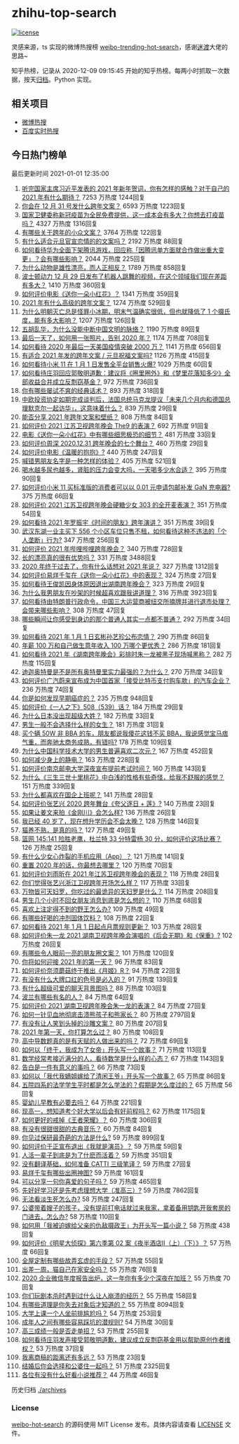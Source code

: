 # zhihu-top-search

[![license](https://img.shields.io/github/license/Arrackisarookie/zhihu-top-search)](https://github.com/Arrackisarookie/zhihu-top-search/blob/master/LICENSE)

灵感来源，ts 实现的微博热搜榜 [weibo-trending-hot-search](https://github.com/justjavac/weibo-trending-hot-search)，感谢[迷渡](https://github.com/justjavac)大佬的思路~

知乎热榜，记录从 2020-12-09 09:15:45 开始的知乎热榜。每两小时抓取一次数据，按天[归档](./archives)。Python 实现。

## 相关项目
+ [微博热搜](https://github.com/Arrackisarookie/weibo-hot-search)
+ [百度实时热搜](https://github.com/Arrackisarookie/baidu-hot-search)

## 今日热门榜单

<!-- Rank Begin -->

最后更新时间 2021-01-01 12:35:00

1. [听完国家主席习近平发表的 2021 年新年贺词，你有怎样的感触？对于自己的 2021 年有什么期待？](https://www.zhihu.com/question/437329650) 7253 万热度 1244回复
1. [你会在 12 月 31 号发什么跨年文案？](https://www.zhihu.com/question/432834160) 6593 万热度 1223回复
1. [国家卫健委称新冠疫苗为全民免费提供，这一成本会有多大？你想去打疫苗吗？](https://www.zhihu.com/question/437287151) 4327 万热度 1316回复
1. [有哪些关于跨年的小众文案？](https://www.zhihu.com/question/436676337) 3764 万热度 122回复
1. [有什么适合元旦官宣恋情的的文案吗？](https://www.zhihu.com/question/436960207) 2192 万热度 88回复
1. [如何看待华为全面下架腾讯游戏，回应称「因腾讯单方面就合作做出重大变更」？会有哪些影响？](https://www.zhihu.com/question/437370342) 2044 万热度 225回复
1. [为什么动物是雄性漂亮，而人正相反？](https://www.zhihu.com/question/431261008) 1789 万热度 858回复
1. [波士顿动力 12 月 29 日发布了机器人跳舞的视频，在这个领域我们现在差距有多大？](https://www.zhihu.com/question/437149222) 1410 万热度 360回复
1. [如何评价电影《送你一朵小红花》？](https://www.zhihu.com/question/433975189) 1341 万热度 359回复
1. [2021 年有什么高级的跨年文案？](https://www.zhihu.com/question/437128496) 1274 万热度 529回复
1. [为什么明朝灭亡总是怪罪小冰期，明末气温确实很低，但也就降低了 1 个摄氏度，能有多大影响？](https://www.zhihu.com/question/437186028) 1207 万热度 126回复
1. [五胡乱华，为什么没能中断中国文明的脉络？](https://www.zhihu.com/question/308253894) 1190 万热度 89回复
1. [最后一天了，如何用一张照片，告别 2020 年？](https://www.zhihu.com/question/437290026) 1174 万热度 708回复
1. [如何看待 2020 年最后一天美国疫情突破 2000 万？](https://www.zhihu.com/question/437108872) 1141 万热度 656回复
1. [有适合 2021 年发的跨年文案 / 元旦祝福文案吗?](https://www.zhihu.com/question/436593989) 1126 万热度 415回复
1. [如何看待小米 11 在 1 月 1 日发售全平台销售火爆?](https://www.zhihu.com/question/437359332) 1029 万热度 60回复
1. [如何看待庄羽回应郭敬明道歉：建议将《圈里圈外》和《梦里花落知多少》全部收益合并成立反剽窃基金？](https://www.zhihu.com/question/437254554) 972 万热度 736回复
1. [你有哪些屡试不爽的经典话术？](https://www.zhihu.com/question/28354417) 893 万热度 318回复
1. [中欧投资协定如期完成谈判后，法国总统马克龙提议「未来几个月内和德国总理默克尔一起访华」，这意味着什么？](https://www.zhihu.com/question/437297428) 839 万热度 29回复
1. [能否分享 2021 年跨年文案和壁纸？](https://www.zhihu.com/question/433549564) 808 万热度 84回复
1. [如何评价 2021 江苏卫视跨年晚会 The9 的表演？](https://www.zhihu.com/question/437225212) 692 万热度 91回复
1. [电影《送你一朵小红花》中有哪些细思极恐的细节？](https://www.zhihu.com/question/437266614) 481 万热度 33回复
1. [如何评价周深 2020.12.31 跨年晚会的七个舞台？](https://www.zhihu.com/question/437340354) 460 万热度 29回复
1. [如何评价电影《温暖的抱抱》?](https://www.zhihu.com/question/406254006) 440 万热度 247回复
1. [喊错男朋友名字是一种怎样的体验？](https://www.zhihu.com/question/360903835) 405 万热度 521回复
1. [喝水越多尿也越多，肾脏的压力会变大吗，一天喝多少水合适？](https://www.zhihu.com/question/429746229) 395 万热度 90回复
1. [如何评价小米 11 买标准版的消费者可以以 0.01 元申请包邮补发 GaN 充电器?](https://www.zhihu.com/question/437209616) 375 万热度 66回复
1. [如何评价 2021 江苏卫视跨年晚会硬糖少女 303 的全开麦表演？](https://www.zhihu.com/question/437350535) 351 万热度 54回复
1. [如何看待 2021 年罗振宇《时间的朋友》跨年演讲？](https://www.zhihu.com/question/435789792) 351 万热度 39回复
1. [武汉东湖一业主买下 556 个小区车位只售不租，如何看待这种不违法的「个人垄断」行为?](https://www.zhihu.com/question/437152671) 347 万热度 256回复
1. [如何评价 2021 年哔哩哔哩跨年晚会？](https://www.zhihu.com/question/434189872) 340 万热度 728回复
1. [长的漂亮真的很有优势吗？](https://www.zhihu.com/question/301105442) 331 万热度 3488回复
1. [2020 年终于过去了，你有什么话想对 2021 年说？](https://www.zhihu.com/question/437330959) 327 万热度 1312回复
1. [如何评价易烊千玺在《送你一朵小红花》中的表现？](https://www.zhihu.com/question/437334454) 324 万热度 27回复
1. [如何看待王俊凯因身体原因退出湖南跨年晚会？](https://www.zhihu.com/question/437262565) 323 万热度 29回复
1. [为什么我男朋友在吵架的时候超喜欢跟我讲道理？](https://www.zhihu.com/question/320763296) 316 万热度 3923回复
1. [如何看待由特朗普行政命令，中国三大运营商被纽交所摘牌并进行退市处理？会带来哪些影响？](https://www.zhihu.com/question/437384258) 308 万热度 47回复
1. [哪些瞬间让你感受到身边的那个普通人其实一点都不普通？](https://www.zhihu.com/question/437315770) 292 万热度 34回复
1. [如何看待 2021 年 1 月 1 日玄彬孙艺珍公布恋情？](https://www.zhihu.com/question/437382986) 290 万热度 86回复
1. [年薪 100 万和自己做生意年收入 100 万哪个更优秀？](https://www.zhihu.com/question/436643451) 286 万热度 181回复
1. [如何看待 2021 年《湖南跨年晚会》彩排时朱一龙被黑子现场喊黑称？](https://www.zhihu.com/question/437308232) 282 万热度 115回复
1. [迪迦奥特曼是不是所有奥特曼里实力最强的？为什么？](https://www.zhihu.com/question/433345070) 270 万热度 34回复
1. [如何评价广汽蔚来宣布成为中国首家「接受比特币支付购车款」的汽车企业？](https://www.zhihu.com/question/437279434) 236 万热度 74回复
1. [你是如何发现早期癌症的？](https://www.zhihu.com/question/302514496) 235 万热度 948回复
1. [如何评价《一人之下》508（539）话？](https://www.zhihu.com/question/436684839) 184 万热度 29回复
1. [为什么日本没出现超级大姓？](https://www.zhihu.com/question/436473259) 182 万热度 33回复
1. [男生一般不会选择什么样的女生？](https://www.zhihu.com/question/435057725) 181 万热度 31回复
1. [买个辆 50W 非 BBA 的车，朋友都说我傻花这钱不买 BBA，我说感觉宝马痞气重，而奔驰太商务成熟，有错吗?](https://www.zhihu.com/question/436375094) 178 万热度 109回复
1. [为什么中国科学技术大学的男生普遍喜欢二次元？](https://www.zhihu.com/question/323780934) 167 万热度 452回复
1. [如何减少身上的静电？](https://www.zhihu.com/question/19584885) 163 万热度 228回复
1. [如何评价南京邮电大学深夜宣布提前考试时间？](https://www.zhihu.com/question/437095626) 160 万热度 143回复
1. [为什么《三生三世十里桃花》中白浅的性格有些奇怪，给我不舒服的感觉？](https://www.zhihu.com/question/56071570) 151 万热度 339回复
1. [为什么都喜欢在国企上班呢？](https://www.zhihu.com/question/435520812) 141 万热度 28回复
1. [如何评价张艺兴 2020 跨年舞台《夸父逐日 + 莲》?](https://www.zhihu.com/question/437339294) 140 万热度 23回复
1. [如果让姜文来拍《金刚川》会怎么样?](https://www.zhihu.com/question/433051912) 136 万热度 26回复
1. [我已经 40 岁了，现在想升学历会不会太晚？](https://www.zhihu.com/question/436955178) 128 万热度 146回复
1. [猫养不熟，是真的吗？](https://www.zhihu.com/question/436007843) 127 万热度 49回复
1. [篮网 145:141 险胜老鹰，杜兰特 33 分特雷杨 30 分，如何评价这场比赛？](https://www.zhihu.com/question/437252665) 126 万热度 25回复
1. [有什么少女心炸裂的手机应用（App）？](https://www.zhihu.com/question/307170527) 121 万热度 141回复
1. [重置 2020 年的话，你最想去哪里？](https://www.zhihu.com/question/432983305) 120 万热度 70回复
1. [如何评价刘雨昕在 2021 年江苏卫视跨年晚会的表现？](https://www.zhihu.com/question/437348658) 118 万热度 28回复
1. [你们觉得张艺兴浙江卫视跨年开场怎么样？](https://www.zhihu.com/question/437337653) 117 万热度 33回复
1. [万物皆可天妇罗，你吃过的最诡异的天妇罗是什么？](https://www.zhihu.com/question/430736917) 114 万热度 208回复
1. [男生几个小时不回女朋友消息到底是怎么想的？](https://www.zhihu.com/question/265396838) 110 万热度 68回复
1. [喜欢上注定得不到的野王怎么办?](https://www.zhihu.com/question/436950947) 109 万热度 49回复
1. [有哪些好喝的冲剂固体饮料？](https://www.zhihu.com/question/65141672) 108 万热度 22回复
1. [如何看待 2021 年 1 月 1 日起点月票规则更新？](https://www.zhihu.com/question/437327203) 103 万热度 28回复
1. [如何评价朱一龙 2021 湖南卫视跨年晚会演唱的《后会无期》和《保重》?](https://www.zhihu.com/question/437349546) 102 万热度 26回复
1. [有哪些令人眼前一亮的朋友圈文案？](https://www.zhihu.com/question/429330865) 101 万热度 120回复
1. [你将如何迎接 2021 年的第一天？](https://www.zhihu.com/question/437308943) 96 万热度 83回复
1. [如何评价奈须蘑菇终于推出《月姬》R？](https://www.zhihu.com/question/437352608) 94 万热度 22回复
1. [有没有什么大牌口红的色号是必入的？](https://www.zhihu.com/question/419103681) 91 万热度 139回复
1. [有什么超级可爱的聊天背景图吗？](https://www.zhihu.com/question/378919184) 88 万热度 103回复
1. [波兰有哪些有名的人？](https://www.zhihu.com/question/337837362) 84 万热度 64回复
1. [如何评价 2021 湖南卫视跨年晚会朱一龙的表演？](https://www.zhihu.com/question/437351307) 84 万热度 27回复
1. [如何一针见血地彻底击溃熊孩子和熊家长？](https://www.zhihu.com/question/57260850) 80 万热度 2797回复
1. [有没有让人笑到头掉的沙雕文案？](https://www.zhihu.com/question/414859725) 80 万热度 207回复
1. [2021 年第一天，你打算怎么过？](https://www.zhihu.com/question/437383910) 80 万热度 108回复
1. [高中导数题真的是有天赋的人做出来的吗？](https://www.zhihu.com/question/389884440) 72 万热度 69回复
1. [如何以「终于，我成为了女帝」开头写一个故事？](https://www.zhihu.com/question/405355755) 71 万热度 113回复
1. [数学经常考接近满分的人，看待数学是什么样的心态？](https://www.zhihu.com/question/31914878) 67 万热度 1143回复
1. [告白是一件有意义的事吗？](https://www.zhihu.com/question/430768458) 66 万热度 73回复
1. [如何以「我代我嫡姐嫁给了清闲王爷」开头写一个故事？](https://www.zhihu.com/question/429819296) 65 万热度 86回复
1. [五院四系的法学学生平时都是怎么学法的？假期是怎么度过的？](https://www.zhihu.com/question/340461072) 65 万热度 56回复
1. [婴幼儿早教有必要去吗？](https://www.zhihu.com/question/402097468) 64 万热度 221回复
1. [现高一，想知道考个好大学以后会有好前程吗？](https://www.zhihu.com/question/424406917) 62 万热度 1175回复
1. [如何更好的戒掉《王者荣耀》？](https://www.zhihu.com/question/433309711) 60 万热度 306回复
1. [有没有很甜很甜的古典音乐？](https://www.zhihu.com/question/432448938) 60 万热度 84回复
1. [你见过保研最奇葩的方法是什么?](https://www.zhihu.com/question/394419240) 59 万热度 899回复
1. [如何评价于正宣布退出《我就是演员》？](https://www.zhihu.com/question/437283364) 59 万热度 59回复
1. [人活一辈子到底是为了什麽而活着？](https://www.zhihu.com/question/434018612) 59 万热度 351回复
1. [没有翻译基础，如何准备 CATTI 三级笔译？](https://www.zhihu.com/question/310096797) 59 万热度 27回复
1. [易烊千玺有哪些出圈神图?](https://www.zhihu.com/question/408938059) 59 万热度 161回复
1. [可以分享一句你喜爱的句子吗？](https://www.zhihu.com/question/433891452) 59 万热度 465回复
1. [先好好学习还是先考虑理想大学（准高三）?](https://www.zhihu.com/question/411003192) 59 万热度 7862回复
1. [无法看淡生死怎么办?](https://www.zhihu.com/question/432300236) 58 万热度 247回复
1. [公婆带着嫂子的孩子，没有提前打电话就过来我家，拿着备用钥匙开我套房的门进去，怎么办?](https://www.zhihu.com/question/435562552) 58 万热度 110回复
1. [如何用「我被迫嫁给父亲的仇敌摄政王」为开头写一篇小说？](https://www.zhihu.com/question/403436918) 58 万热度 438回复
1. [如何评价《明星大侦探》第六季第 02 案《夜半酒店Ⅱ（上）（下）》？](https://www.zhihu.com/question/436422374) 57 万热度 66回复
1. [全屋定制有哪些故弄玄虚的手段？](https://www.zhihu.com/question/359894862) 57 万热度 55回复
1. [出差一周，猫自己在家安全吗？](https://www.zhihu.com/question/355956722) 55 万热度 76回复
1. [2020 企业微信年度报告出炉，这一年你有多少个深夜在加班？](https://www.zhihu.com/question/437313077) 55 万热度 70回复
1. [你们玩剧本杀时遇到过什么让人崩溃的经历？](https://www.zhihu.com/question/432057142) 55 万热度 158回复
1. [有哪些道理是你失去对象后才知道的？](https://www.zhihu.com/question/265913192) 55 万热度 8094回复
1. [大学上课一个人坐前排尴尬吗？](https://www.zhihu.com/question/436244479) 54 万热度 253回复
1. [成年人之间有哪些容易踩坑的潜规则?](https://www.zhihu.com/question/341877080) 54 万热度 30回复
1. [高三成绩一般是否走单招？](https://www.zhihu.com/question/313968116) 53 万热度 255回复
1. [如何看待庄羽发声接受郭敬明道歉，建议成立反剽窃基金用以帮助原创作者维权？](https://www.zhihu.com/question/437256047) 53 万热度 37回复
1. [我离商稿的距离还有多远？](https://www.zhihu.com/question/433071345) 53 万热度 23回复
1. [结婚后你会选择和公婆住一起吗？](https://www.zhihu.com/question/421519505) 51 万热度 2325回复
1. [各位有没有什么好看小说推荐？](https://www.zhihu.com/question/271182510) 44 万热度 46回复
<!-- Rank End -->

历史归档 [./archives](./archives)

### License

[weibo-hot-search](https://github.com/Arrackisarookie/zhihu-top-search) 的源码使用 MIT License 发布。具体内容请查看 [LICENSE](./LICENSE) 文件。

